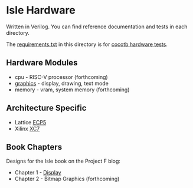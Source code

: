 # Isle Hardware

Written in Verilog. You can find reference documentation and tests in each directory.

The [requirements.txt](requirements.txt) in this directory is for [cocotb hardware tests](../docs/verilog-tests.md).

## Hardware Modules

* cpu - RISC-V processor (forthcoming)
* [graphics](gfx) - display, drawing, text mode
* memory - vram, system memory (forthcoming)

## Architecture Specific

* Lattice [ECP5](arch/ecp5)
* Xilinx [XC7](arch/xc7)

## Book Chapters

Designs for the Isle book on the Project F blog:

* Chapter 1 - [Display](book/ch01)
* Chapter 2 - Bitmap Graphics (forthcoming)
